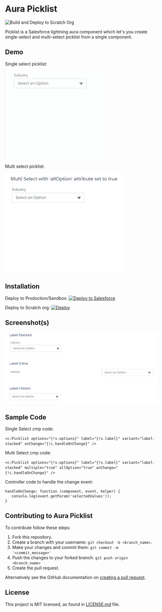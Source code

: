 # Aura Picklist
![Build and Deploy to Scratch Org](https://github.com/hemendrarajawat/aura-picklist/workflows/Build%20and%20Deploy%20to%20Scratch%20Org/badge.svg?branch=master)

Picklist is a Salesforce lightning aura component which let's you create single-select and multi-select picklist from a single component.

## Demo
Single select picklist: 

<kbd>
<img src="https://raw.githubusercontent.com/hemendrarajawat/aura-picklist/master/assets/images/single-select.gif" />
</kbd>

Multi select picklist:

<kbd>
<img src="https://raw.githubusercontent.com/hemendrarajawat/aura-picklist/master/assets/images/multi-select.gif" />
</kbd>

## Installation
Deploy to Production/Sandbox: 
<a href="https://githubsfdeploy.herokuapp.com">
  <img alt="Deploy to Salesforce"
       src="https://raw.githubusercontent.com/afawcett/githubsfdeploy/master/deploy.png">
</a>

Deploy to Scratch org: [![Deploy](https://deploy-to-sfdx.com/dist/assets/images/DeployToSFDX.svg)](https://deploy-to-sfdx.com)

## Screenshot(s)
<kbd>
<img src="https://raw.githubusercontent.com/hemendrarajawat/aura-picklist/master/assets/images/picklist-variants.png" />
</kbd>

## Sample Code
Single Select cmp code:

`<c:Picklist options="{!v.options}" label="{!v.label}" variant="label-stacked" onChange="{!c.handleOnChange}" />`

Multi Select cmp code:

`<c:Picklist options="{!v.options}" label="{!v.label}" variant="label-stacked" multiple="true" allOption="true" onChange="{!c.handleOnChange}" />`

Controller code to handle the change event:
 ```
handleOnChange: function (component, event, helper) {
    console.log(event.getParam('selectedValues'));
}
```

## Contributing to Aura Picklist
To contribute follow these steps:

1. Fork this repository.
2. Create a branch with your username: `git checkout -b <branch_name>`.
3. Make your changes and commit them: `git commit -m '<commit_message>'`
4. Push the changes to your forked branch: `git push origin <branch_name>`
5. Create the pull request.

Alternatively see the GitHub documentation on [creating a pull request](https://help.github.com/en/github/collaborating-with-issues-and-pull-requests/creating-a-pull-request).

## License
This project is MIT licensed, as found in [LICENSE.md](LICENSE.md) file. 
